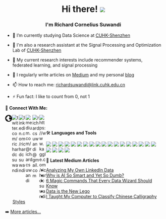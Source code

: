 <h1 align="center">Hi there! <img src="https://media.giphy.com/media/hvRJCLFzcasrR4ia7z/giphy.gif" width="40px"></h1>
<h3 align="center">I'm Richard Cornelius Suwandi</h3>

- 🌱 I’m currently studying Data Science at [CUHK-Shenzhen](https://cuhk.edu.cn)

- 🔬 I'm also a research assistant at the Signal Processing and Optimization Lab of [CUHK-Shenzhen](https://cuhk.edu.cn)

- 💬 My current research interests include recommender systems, federated learning, and signal processing

- 📝 I regularly write articles on [Medium](https://www.medium.com/@richardcsuwandi) and my personal [blog](https://richardcsuwandi.github.io/blog)

- 📫 How to reach me: richardsuwandi@link.cuhk.edu.cn

- ⚡ Fun fact: I like to count from 0, not 1

🔗 **Connect With Me:**

[<img align="left" alt="richardcsuwandi.github.io" width="22px" src="https://raw.githubusercontent.com/iconic/open-iconic/master/svg/globe.svg" />][Website]
[<img align="left" alt="twitter.com/richardcsuwandi" width="22px" src="https://cdn.jsdelivr.net/npm/simple-icons@v3/icons/twitter.svg" />][Twitter]
[<img align="left" alt="linkedin.com/richardcsuwandi" width="22px" src="https://cdn.jsdelivr.net/npm/simple-icons@v3/icons/linkedin.svg" />][LinkedIn]
[<img align="left" alt="medium.com/@richardcsuwandi" width="22px" src="http://simpleicons.org/icons/medium.svg" />][Medium]
[<img align="left" alt="richardcsuwandi@gmail.com" width="22px" src="http://simpleicons.org/icons/microsoftoutlook.svg" />][Email]
[<img align="left" alt="https://www.kaggle.com/richardcsuwandi" width="22px" src="http://simpleicons.org/icons/kaggle.svg" />][Kaggle]

<br />
<br />

🛠️ **Languages and Tools**

![](https://img.shields.io/badge/Code-Python-informational?style=flat&logo=python&logoColor=white&color=3776AB)
![](https://img.shields.io/badge/Code-Julia-informational?style=flat&logo=julia&logoColor=white&color=9558B2)
![](https://img.shields.io/badge/Code-NumPy-informational?style=flat&logo=numpy&logoColor=white&color=013243)
![](https://img.shields.io/badge/Code-SciPy-informational?style=flat&logo=scipy&logoColor=white&color=8CAAE6)
![](https://img.shields.io/badge/Code-Pandas-informational?style=flat&logo=pandas&logoColor=white&color=150458)
![](https://img.shields.io/badge/Code-ScikitLearn-informational?style=flat&logo=scikit-learn&logoColor=white&color=F7931E)
![](https://img.shields.io/badge/Code-TensorFlow-informational?style=flat&logo=TensorFlow&logoColor=white&color=FF6F00)
![](https://img.shields.io/badge/Code-Keras-informational?style=flat&logo=Keras&logoColor=white&color=D00000)
![](https://img.shields.io/badge/Code-PyTorch-informational?style=flat&logo=PyTorch&logoColor=white&color=EE4C2C)
![](https://img.shields.io/badge/Code-VSCode-informational?style=flat&logo=visual-studio-code&logoColor=white&color=0078d7)
![](https://img.shields.io/badge/Code-RStudio-informational?style=flat&logo=rstudio&logoColor=white&color=75AADB)
![](https://img.shields.io/badge/Code-Jupyter-informational?style=flat&logo=jupyter&logoColor=white&color=F37626)
![](https://img.shields.io/badge/Code-Colab-informational?style=flat&logo=google-colab&logoColor=white&color=F4B400)
![](https://img.shields.io/badge/Code-Git-informational?style=flat&logo=Git&logoColor=white&color=F05032)
![](https://img.shields.io/badge/Code-Docker-informational?style=flat&logo=docker&logoColor=white&color=2496ED)
![](https://img.shields.io/badge/Code-Vim-informational?style=flat&logo=vim&logoColor=white&color=019733)
![](https://img.shields.io/badge/OS-Windows-informational?style=flat&logo=windows&logoColor=white&color=0078D6)
![](https://img.shields.io/badge/OS-Linux-informational?style=flat&logo=linux&logoColor=white&color=FCC624)
![](https://img.shields.io/badge/Code-LaTeX-informational?style=flat&logo=LaTeX&logoColor=white&color=008080)
![](https://img.shields.io/badge/Overleaf-informational?style=flat&logo=overleaf&logoColor=white&color=47A141)
![](https://img.shields.io/badge/Kaggle-informational?style=flat&logo=kaggle&logoColor=white&color=20BEFF)
![](https://img.shields.io/badge/GitHub-informational?style=flat&logo=github&logoColor=white&color=181717)

📕 **Latest Medium Articles**
<!-- BLOG-POST-LIST:START -->
- [Analyzing My Own LinkedIn Data](https://towardsdatascience.com/analyzing-my-own-linkedin-data-24df63a9dc28?source=rss-727a207951a0------2)
- [Why is AI So Smart and Yet So Dumb?](https://towardsdatascience.com/why-ai-is-so-smart-and-yet-so-dumb-c156cc87fafa?source=rss-727a207951a0------2)
- [6 Magic Commands That Every Data Wizard Should Know](https://towardsdatascience.com/6-magic-commands-that-every-data-wizard-should-know-87eaf9e2567c?source=rss-727a207951a0------2)
- [Data is the New Lego](https://towardsdatascience.com/data-is-the-new-lego-bc634cc8a795?source=rss-727a207951a0------2)
- [I Taught My Computer to Classify Chinese Calligraphy Styles](https://towardsdatascience.com/i-taught-my-computer-to-classify-chinese-calligraphy-styles-4d0160478ce1?source=rss-727a207951a0------2)
<!-- BLOG-POST-LIST:END -->
➡️ [More articles...](https://medium.com/@richardcsuwandi)

[Website]: https://richardcsuwandi.github.io
[Twitter]: https://twitter.com/richardcsuwandi
[LinkedIn]: https://linkedin.com/in/richardcsuwandi
[Medium]: https://medium.com/@richardcsuwandi
[Email]: mailto:richardsuwandi@link.cuhk.edu.cn
[Kaggle]: https://www.kaggle.com/richardcsuwandi
